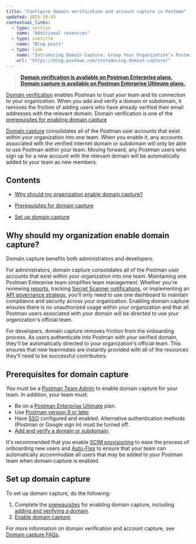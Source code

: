 ```yaml
---
title: "Configure domain verification and account capture in Postman"
updated: 2023-10-03
contextual_links:
  - type: section
    name: "Additional resources"
  - type: subtitle
    name: "Blog posts"
  - type: link
    name: "Introducing Domain Capture: Group Your Organization’s Postman Users into a Single Team"
    url: "https://blog.postman.com/introducing-domain-capture/"
---
```


> **[Domain verification is available on Postman Enterprise plans. Domain capture is available on Postman Enterprise Ultimate plans.](https://www.postman.com/pricing)**

[Domain verification](/docs/administration/domain-verification-and-capture/add-and-verify-a-domain/) enables Postman to trust your team and its connection to your organization. When you add and verify a domain or subdomain, it removes the friction of adding users who have already verified their email addresses with the relevant domain. Domain verification is one of the [prerequisites for enabling domain capture](#prerequisites-for-domain-capture)

[Domain capture](/docs/administration/domain-verification-and-capture/enable-domain-capture/) consolidates all of the Postman user accounts that exist within your organization into one team. When you enable it, any accounts associated with the verified internet domain or subdomain will only be able to use Postman within your team. Moving forward, any Postman users who sign up for a new account with the relevant domain will be automatically added to your team as new members.

## Contents

* [Why should my organization enable domain capture?](#why-should-my-organization-enable-domain-capture)

* [Prerequisites for domain capture](#prerequisites-for-domain-capture)

* [Set up domain capture](#set-up-domain-capture)

## Why should my organization enable domain capture?

Domain capture benefits both administrators and developers.

For administrators, domain capture consolidates all of the Postman user accounts that exist within your organization into one team. Maintaining one Postman Enterprise team simplifies team management. Whether you're reviewing [reports](/docs/reports/reports-overview/), tracking [Secret Scanner notifications](/docs/administration/token-scanner/), or implementing an [API governance strategy](/docs/api-governance/api-governance-overview/), you'll only need to use one dashboard to maintain compliance and security across your organization. Enabling domain capture ensures there is no unauthorized usage within your organization and that all Postman users associated with your domain will be directed to use your organization's official team.

For developers, domain capture removes friction from the onboarding process. As users authenticate into Postman with your verified domain, they'll be automatically directed to your organization's official team. This ensures that new teammates are instantly provided with all of the resources they’ll need to be successful contributors.

## Prerequisites for domain capture

You must be a [Postman Team Admin](/docs/collaborating-in-postman/roles-and-permissions/#team-roles) to enable domain capture for your team. In addition, your team must:

* Be on a [Postman Enterprise Ultimate](https://www.postman.com/pricing) plan.
* Use [Postman version 9 or later](/docs/administration/enterprise/managing-enterprise-deployment/).
* Have [SSO](/docs/administration/sso/admin-sso/) configured and enabled. Alternative authentication methods (Postman or Google sign in) must be turned off.
* [Add and verify a domain or subdomain](/docs/administration/domain-verification-and-capture/add-and-verify-a-domain/).

It's recommended that you enable [SCIM provisioning](/docs/administration/scim-provisioning/scim-provisioning-overview/) to ease the process of onboarding new users and [Auto-Flex](/docs/administration/billing/#using-auto-flex) to ensure that your team can automatically accommodate all users that may be added to your Postman team when domain capture is enabled.

## Set up domain capture

To set up domain capture, do the following:

1. Complete the [prerequisites](#prerequisites-for-domain-capture) for enabling domain capture, including [adding and verifying a domain](/docs/administration/domain-verification-and-capture/add-and-verify-a-domain/).
1. [Enable domain capture](/docs/administration/domain-verification-and-capture/enable-domain-capture/).

For more information on domain verification and account capture, see [Domain capture FAQs](/docs/administration/domain-verification-and-capture/domain-capture-faqs/).
